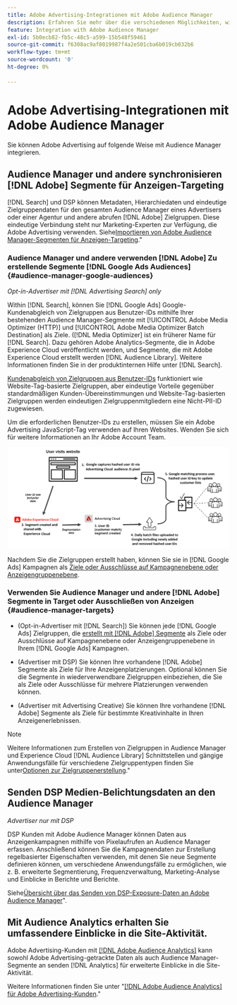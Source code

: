 ```yaml
---
title: Adobe Advertising-Integrationen mit Adobe Audience Manager
description: Erfahren Sie mehr über die verschiedenen Möglichkeiten, wie Adobe Advertising Daten mit Adobe Audience Manager austauschen kann.
feature: Integration with Adobe Audience Manager
exl-id: 5b0ecb82-fb5c-48c5-a599-15b548f59461
source-git-commit: f6308ac9af8019987f4a2e501cba6b019cb032b6
workflow-type: tm+mt
source-wordcount: '0'
ht-degree: 0%

---
```


# Adobe Advertising-Integrationen mit Adobe Audience Manager

Sie können Adobe Advertising auf folgende Weise mit Audience Manager integrieren.

## Audience Manager und andere synchronisieren [!DNL Adobe] Segmente für Anzeigen-Targeting

[!DNL Search] und DSP können Metadaten, Hierarchiedaten und eindeutige Zielgruppendaten für den gesamten Audience Manager eines Advertisers oder einer Agentur und andere abrufen [!DNL Adobe] Zielgruppen. Diese eindeutige Verbindung steht nur Marketing-Experten zur Verfügung, die Adobe Advertising verwenden. Siehe[Importieren von Adobe Audience Manager-Segmenten für Anzeigen-Targeting](/help/integrations/audience-manager/import-audiences.md).&quot;

### Audience Manager und andere verwenden [!DNL Adobe] Zu erstellende Segmente [!DNL Google Ads Audiences] {#audience-manager-google-audiences}

*Opt-in-Advertiser mit [!DNL Advertising Search] only*

Within [!DNL Search], können Sie [!DNL Google Ads] Google-Kundenabgleich von Zielgruppen aus Benutzer-IDs mithilfe Ihrer bestehenden Audience Manager-Segmente mit [!UICONTROL Adobe Media Optimizer (HTTP)] und [!UICONTROL Adobe Media Optimizer Batch Destination] als Ziele. ([!DNL Media Optimizer] ist ein früherer Name für [!DNL Search]. Dazu gehören Adobe Analytics-Segmente, die in Adobe Experience Cloud veröffentlicht werden, und Segmente, die mit Adobe Experience Cloud erstellt werden [!DNL Audience Library]. Weitere Informationen finden Sie in der produktinternen Hilfe unter [!DNL Search].

[Kundenabgleich von Zielgruppen aus Benutzer-IDs](https://support.google.com/google-ads/answer/9199250) funktioniert wie Website-Tag-basierte Zielgruppen, aber eindeutige Vorteile gegenüber standardmäßigen Kunden-Übereinstimmungen und Website-Tag-basierten Zielgruppen werden eindeutigen Zielgruppenmitgliedern eine Nicht-PII-ID zugewiesen.

Um die erforderlichen Benutzer-IDs zu erstellen, müssen Sie ein Adobe Advertising JavaScript-Tag verwenden <!-- with a user ID parameter -->auf Ihren Websites. Wenden Sie sich für weitere Informationen an Ihr Adobe Account Team.

![Segmenterstellungsvorgang](/help/integrations/assets/ad_search_user_id_pic.png)

Nachdem Sie die Zielgruppen erstellt haben, können Sie sie in [!DNL Google Ads] Kampagnen als [Ziele oder Ausschlüsse auf Kampagnenebene oder Anzeigengruppenebene](#audience-manager-targets).

### Verwenden Sie Audience Manager und andere [!DNL Adobe] Segmente in Target oder Ausschließen von Anzeigen {#audience-manager-targets}

* (Opt-in-Advertiser mit [!DNL Search]) Sie können jede [!DNL Google Ads] Zielgruppen, die [erstellt mit [!DNL Adobe] Segmente](#audience-manager-google-audiences) als Ziele oder Ausschlüsse auf Kampagnenebene oder Anzeigengruppenebene in Ihrem [!DNL Google Ads] Kampagnen.

* (Advertiser mit DSP) Sie können Ihre vorhandene [!DNL Adobe] Segmente als Ziele für Ihre Anzeigenplatzierungen. Optional können Sie die Segmente in wiederverwendbare Zielgruppen einbeziehen, die Sie als Ziele oder Ausschlüsse für mehrere Platzierungen verwenden können.

* (Advertiser mit Advertising Creative) Sie können Ihre vorhandene [!DNL Adobe] Segmente als Ziele für bestimmte Kreativinhalte in Ihren Anzeigenerlebnissen.

>[!NOTE]
>
>Weitere Informationen zum Erstellen von Zielgruppen in Audience Manager und Experience Cloud [!DNL Audience Library] Schnittstellen und gängige Anwendungsfälle für verschiedene Zielgruppentypen finden Sie unter[Optionen zur Zielgruppenerstellung](https://experienceleague.adobe.com/docs/experience-cloud-kcs/kbarticles/KA-16471.html).&quot;

## Senden DSP Medien-Belichtungsdaten an den Audience Manager

*Advertiser nur mit DSP*

DSP Kunden mit Adobe Audience Manager können Daten aus Anzeigenkampagnen mithilfe von Pixelaufrufen an Audience Manager erfassen. Anschließend können Sie die Kampagnendaten zur Erstellung regelbasierter Eigenschaften verwenden, mit denen Sie neue Segmente definieren können, um verschiedene Anwendungsfälle zu ermöglichen, wie z. B. erweiterte Segmentierung, Frequenzverwaltung, Marketing-Analyse und Einblicke in Berichte und Berichte.

Siehe[Übersicht über das Senden von DSP-Exposure-Daten an Adobe Audience Manager](/help/integrations/audience-manager/media-data-integration/overview.md)&quot;.

## Mit Audience Analytics erhalten Sie umfassendere Einblicke in die Site-Aktivität.

Adobe Advertising-Kunden mit [[!DNL Adobe Audience Analytics]](https://experienceleague.adobe.com/docs/analytics/integration/audience-analytics/mc-audiences-aam.html) kann sowohl Adobe Advertising-getrackte Daten als auch Audience Manager-Segmente an senden [!DNL Analytics] für erweiterte Einblicke in die Site-Aktivität.

Weitere Informationen finden Sie unter &quot;[[!DNL Adobe Audience Analytics] für Adobe Advertising-Kunden](/help/integrations/audience-manager/audience-analytics.md).&quot;
